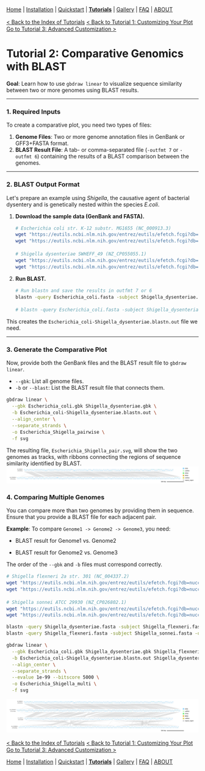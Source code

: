 [Home](../README.md) | [Installation](../INSTALL.md) | [Quickstart](../QUICKSTART.md) | [**Tutorials**](../TUTORIALS/TUTORIALS.md) | [Gallery](../GALLERY.md) | [FAQ](../FAQ.md) | [ABOUT](../ABOUT.md)


[< Back to the Index of Tutorials](./TUTORIALS.md)
[< Back to Tutorial 1: Customizing Your Plot](./1_Customizing_Plots.md)　　　　　　[Go to Tutorial 3: Advanced Customization >](./3_Advanced_Customization.md) 


# Tutorial 2: Comparative Genomics with BLAST
**Goal**: Learn how to use `gbdraw linear` to visualize sequence similarity between two or more genomes using BLAST results.

---

### 1. Required Inputs

To create a comparative plot, you need two types of files:

1.  **Genome Files**: Two or more genome annotation files in GenBank or GFF3+FASTA format.
2.  **BLAST Result File**: A tab- or comma-separated file (`-outfmt 7` or `-outfmt 6`) containing the results of a BLAST comparison between the genomes.

---

### 2. BLAST Output Format

Let's prepare an example using *Shigella*, the causative agent of bacterial dysentery and is genetically nested within the species *E.coli*.

1.  **Download the sample data (GenBank and FASTA).**
    ```bash
    # Escherichia coli str. K-12 substr. MG1655 (NC_000913.3)
    wget "https://eutils.ncbi.nlm.nih.gov/entrez/eutils/efetch.fcgi?db=nuccore&id=NC_000913.3&rettype=gbwithparts&retmode=text" -O Escherichia_coli.gbk
    wget "https://eutils.ncbi.nlm.nih.gov/entrez/eutils/efetch.fcgi?db=nuccore&id=NC_000913.3&rettype=fasta&retmode=text" -O Escherichia_coli.fasta

    # Shigella dysenteriae SWHEFF_49 (NZ_CP055055.1)
    wget "https://eutils.ncbi.nlm.nih.gov/entrez/eutils/efetch.fcgi?db=nuccore&id=NZ_CP055055.1&rettype=gbwithparts&retmode=text" -O Shigella_dysenteriae.gbk
    wget "https://eutils.ncbi.nlm.nih.gov/entrez/eutils/efetch.fcgi?db=nuccore&id=NZ_CP055055.1&rettype=fasta&retmode=text" -O Shigella_dysenteriae.fasta
    ```

2.  **Run BLAST.**
    ```bash
    # Run blastn and save the results in outfmt 7 or 6
    blastn -query Escherichia_coli.fasta -subject Shigella_dysenteriae.fasta -outfmt 7 -out Escherichia_coli-Shigella_dysenteriae.blastn.out

    # blastn -query Escherichia_coli.fasta -subject Shigella_dysenteriae.fasta -outfmt 6 -out Escherichia_coli-Shigella_dysenteriae.blastn.out

    ```
This creates the `Escherichia_coli-Shigella_dysenteriae.blastn.out` file we need.

---

### 3. Generate the Comparative Plot

Now, provide both the GenBank files and the BLAST result file to `gbdraw linear`.

* `--gbk`: List all genome files.
* `-b` or `--blast`: List the BLAST result file that connects them.

```bash
gbdraw linear \
  --gbk Escherichia_coli.gbk Shigella_dysenteriae.gbk \
  -b Escherichia_coli-Shigella_dysenteriae.blastn.out \
  --align_center \
  --separate_strands \
  -o Escherichia_Shigella_pairwise \
  -f svg
```

The resulting file, `Escherichia_Shigella_pair.svg`, will show the two genomes as tracks, with ribbons connecting the regions of sequence similarity identified by BLAST.
![Escherichia_Shigella_pair.svg](../../examples/Escherichia_Shigella_pair.svg)

### 4. Comparing Multiple Genomes
You can compare more than two genomes by providing them in sequence. Ensure that you provide a BLAST file for each adjacent pair.

**Example**: To compare `Genome1 -> Genome2 -> Genome3`, you need:

- BLAST result for Genome1 vs. Genome2

- BLAST result for Genome2 vs. Genome3

The order of the `--gbk` and `-b` files must correspond correctly.

```bash
# Shigella flexneri 2a str. 301 (NC_004337.2)
wget "https://eutils.ncbi.nlm.nih.gov/entrez/eutils/efetch.fcgi?db=nuccore&id=NC_004337.2&rettype=gbwithparts&retmode=text" -O Shigella_flexneri.gbk
wget "https://eutils.ncbi.nlm.nih.gov/entrez/eutils/efetch.fcgi?db=nuccore&id=NC_004337.2&rettype=fasta&retmode=text" -O Shigella_flexneri.fasta

# Shigella sonnei ATCC 29930 (NZ_CP026802.1)
wget "https://eutils.ncbi.nlm.nih.gov/entrez/eutils/efetch.fcgi?db=nuccore&id=NZ_CP026802.1&rettype=gbwithparts&retmode=text" -O Shigella_sonnei.gbk
wget "https://eutils.ncbi.nlm.nih.gov/entrez/eutils/efetch.fcgi?db=nuccore&id=NZ_CP026802.1&rettype=fasta&retmode=text" -O Shigella_sonnei.fasta
```


```bash
blastn -query Shigella_dysenteriae.fasta -subject Shigella_flexneri.fasta -outfmt 7 -out Shigella_dysenteriae-Shigella_flexneri.blastn.out
blastn -query Shigella_flexneri.fasta -subject Shigella_sonnei.fasta -outfmt 7 -out Shigella_flexneri-Shigella_sonnei.blastn.out
```

```bash
gbdraw linear \
  --gbk Escherichia_coli.gbk Shigella_dysenteriae.gbk Shigella_flexneri.gbk Shigella_sonnei.gbk \
  -b Escherichia_coli-Shigella_dysenteriae.blastn.out Shigella_dysenteriae-Shigella_flexneri.blastn.out Shigella_flexneri-Shigella_sonnei.blastn.out \
  --align_center \
  --separate_strands \
  --evalue 1e-99 --bitscore 5000 \
  -o Escherichia_Shigella_multi \
  -f svg
```

![Escherichia_Shigella_multi.svg](../../examples/Escherichia_Shigella_multi.svg)

[< Back to the Index of Tutorials](./TUTORIALS.md)
[< Back to Tutorial 1: Customizing Your Plot](./1_Customizing_Plots.md)　　　　　　[Go to Tutorial 3: Advanced Customization >](./3_Advanced_Customization.md) 

[Home](../README.md) | [Installation](../INSTALL.md) | [Quickstart](../QUICKSTART.md) | [**Tutorials**](../TUTORIALS/TUTORIALS.md) | [Gallery](../GALLERY.md) | [FAQ](../FAQ.md) | [ABOUT](../ABOUT.md)